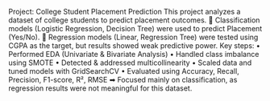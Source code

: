 Project: College Student Placement Prediction
This project analyzes a dataset of college students to predict placement outcomes.
🔹 Classification models (Logistic Regression, Decision Tree) were used to predict Placement (Yes/No).
🔹 Regression models (Linear, Regression Tree) were tested using CGPA as the target, but results showed weak predictive power.
Key steps:
•	Performed EDA (Univariate & Bivariate Analysis)
•	Handled class imbalance using SMOTE
•	Detected & addressed multicollinearity
•	Scaled data and tuned models with GridSearchCV
•	Evaluated using Accuracy, Recall, Precision, F1-score, R², RMSE
➡   Focused mainly on classification, as regression results were not meaningful for this dataset.
